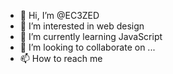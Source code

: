 - 👋 Hi, I’m @EC3ZED
- 👀 I’m interested in web design 
- 🌱 I’m currently learning JavaScript 
- 💞️ I’m looking to collaborate on ...
- 📫 How to reach me 

<!---
EC3ZED/EC3ZED is a ✨ special ✨ repository because its `README.md` (this file) appears on your GitHub profile.
You can click the Preview link to take a look at your changes.
--->
